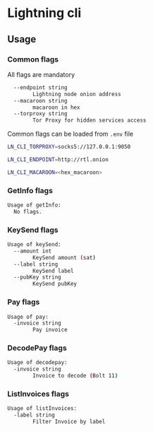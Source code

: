 # Lightning cli

## Usage

### Common flags

All flags are mandatory

```bash
  --endpoint string
    	Lightning node onion address
  --macaroon string
    	macaroon in hex
  --torproxy string
    	Tor Proxy for hidden services access
```

Common flags can be loaded from `.env` file

```bash
LN_CLI_TORPROXY=socks5://127.0.0.1:9050

LN_CLI_ENDPOINT=http://rtl.onion

LN_CLI_MACAROON=<hex_macaroon>
```

### GetInfo flags

```bash
Usage of getInfo:
  No flags.
```

### KeySend flags

```bash
Usage of keySend:
  --amount int
    	KeySend amount (sat)
  --label string
    	KeySend label
  --pubKey string
    	KeySend pubKey
```

### Pay flags

```bash
Usage of pay:
  -invoice string
    	Pay invoice
```

### DecodePay flags

```bash
Usage of decodepay:
  -invoice string
    	Invoice to decode (Bolt	11)
```

### ListInvoices flags

```bash
Usage of listInvoices:
  -label string
    	Filter Invoice by label
```
